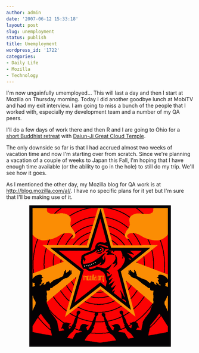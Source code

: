 ```yaml
---
author: admin
date: '2007-06-12 15:33:18'
layout: post
slug: unemployment
status: publish
title: Unemployment
wordpress_id: '1722'
categories:
- Daily Life
- Mozilla
- Technology
---
```

I'm now ungainfully umemployed... This will last a day and then I start at Mozilla on Thursday morning. Today I did another goodbye lunch at MobiTV and had my exit interview. I am going to miss a bunch of the people that I worked with, especially my development team and a number of my QA peers.



I'll do a few days of work there and then R and I are going to Ohio for a <a href="http://www.daiun-ji.org/inc/docs/june_retreat_schedule.pdf">short Buddhist retreat</a> with <a href="http://www.daiun-ji.org/">Daiun-Ji Great Cloud Temple</a>.



The only downside so far is that I had accrued almost two weeks of vacation time and now I'm starting over from scratch. Since we're planning a vacation of a couple of weeks to Japan this Fall, I'm hoping that I have enough time available (or the ability to go in the hole) to still do my trip. We'll see how it goes.



As I mentioned the other day, my Mozilla blog for QA work is at <a href="http://blog.mozilla.com/al/">http://blog.mozilla.com/al/</a>. I have no specific plans for it yet but I'm sure that I'll be making use of it.

<p align="center"><img src="/images/mozilla.png" title="Mozilla!!" alt="Mozilla!!" height="380" width="380" /></p>
